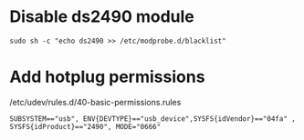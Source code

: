 # Disable ds2490 module #

```
sudo sh -c "echo ds2490 >> /etc/modprobe.d/blacklist"
```

# Add hotplug permissions #

/etc/udev/rules.d/40-basic-permissions.rules
```
SUBSYSTEM=="usb", ENV{DEVTYPE}=="usb_device",SYSFS{idVendor}=="04fa" , SYSFS{idProduct}=="2490", MODE="0666"
```